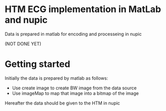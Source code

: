 # HTM ECG implementation in MatLab and nupic
Data is prepared in matlab for encoding and processeing in nupic

(NOT DONE YET)

# Getting started
Initially the data is prepared by matlab as follows:

* Use create image to create BW image from the data source
* Use imageMap to map that image into a bitmap of the image

Hereafter the data should be given to the HTM in nupic

